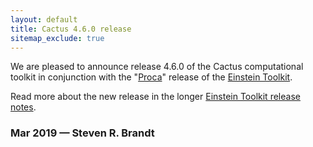```yaml
---
layout: default
title: Cactus 4.6.0 release
sitemap_exclude: true
---
```

We are pleased to announce release 4.6.0 of the Cactus computational
toolkit in conjunction with the
"[Proca](https://en.wikipedia.org/wiki/Alexandru_Proca)" release of the
[Einstein Toolkit](https://einsteintoolkit.org).

Read more about the new release in the longer [Einstein Toolkit release
notes](https://einsteintoolkit.org/about/releases/ET_2019_03_announcement.html).

### Mar 2019 — Steven R. Brandt
